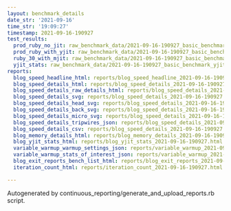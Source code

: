 ```yaml
---
layout: benchmark_details
date_str: '2021-09-16'
time_str: '19:09:27'
timestamp: 2021-09-16-190927
test_results:
  prod_ruby_no_jit: raw_benchmark_data/2021-09-16-190927_basic_benchmark_prod_ruby_no_jit.json
  prod_ruby_with_yjit: raw_benchmark_data/2021-09-16-190927_basic_benchmark_prod_ruby_with_yjit.json
  ruby_30_with_mjit: raw_benchmark_data/2021-09-16-190927_basic_benchmark_ruby_30_with_mjit.json
  yjit_stats: raw_benchmark_data/2021-09-16-190927_basic_benchmark_yjit_stats.json
reports:
  blog_speed_headline_html: reports/blog_speed_headline_2021-09-16-190927.html
  blog_speed_details_html: reports/blog_speed_details_2021-09-16-190927.html
  blog_speed_details_raw_details_html: reports/blog_speed_details_2021-09-16-190927.raw_details.html
  blog_speed_details_svg: reports/blog_speed_details_2021-09-16-190927.svg
  blog_speed_details_head_svg: reports/blog_speed_details_2021-09-16-190927.head.svg
  blog_speed_details_back_svg: reports/blog_speed_details_2021-09-16-190927.back.svg
  blog_speed_details_micro_svg: reports/blog_speed_details_2021-09-16-190927.micro.svg
  blog_speed_details_tripwires_json: reports/blog_speed_details_2021-09-16-190927.tripwires.json
  blog_speed_details_csv: reports/blog_speed_details_2021-09-16-190927.csv
  blog_memory_details_html: reports/blog_memory_details_2021-09-16-190927.html
  blog_yjit_stats_html: reports/blog_yjit_stats_2021-09-16-190927.html
  variable_warmup_warmup_settings_json: reports/variable_warmup_2021-09-16-190927.warmup_settings.json
  variable_warmup_stats_of_interest_json: reports/variable_warmup_2021-09-16-190927.stats_of_interest.json
  blog_exit_reports_bench_list_html: reports/blog_exit_reports_2021-09-16-190927.bench_list.html
  iteration_count_html: reports/iteration_count_2021-09-16-190927.html

---
```

Autogenerated by continuous_reporting/generate_and_upload_reports.rb script.
